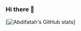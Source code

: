 ### Hi there 👋

<!--
**AbdifatahZamiir/AbdifatahZamiir** is a ✨ _special_ ✨ repository because its `README.md` (this file) appears on your GitHub profile.

Here are some ideas to get you started:

- 🔭 I’m currently working on ...
- 🌱 I’m currently learning ...
- 👯 I’m looking to collaborate on ...
- 🤔 I’m looking for help with ...
- 💬 Ask me about ...
- 📫 How to reach me: ...
- 😄 Pronouns: ...
- ⚡ Fun fact: ...
-->

[![Abdifatah's GitHub stats](https://github-readme-stats-jpjed7y3d-abdifatahs-projects-92327e43.vercel.app/api?username=AbdifatahZamiir)]
